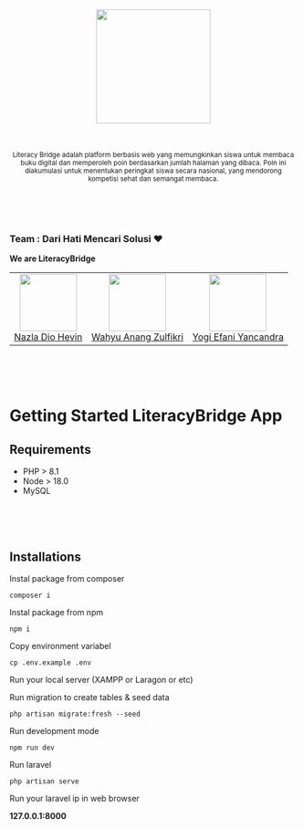 <div align="center">
  <center><img src="https://avatars.githubusercontent.com/u/178906346?s=200&v=4" width="200px" /></center>
</div>

<br/>
<br/>

<p align="center">
  <small>
    Literacy Bridge adalah platform berbasis web yang memungkinkan siswa untuk membaca buku digital dan memperoleh poin berdasarkan jumlah halaman yang dibaca. Poin ini diakumulasi untuk menentukan peringkat           siswa secara nasional, yang mendorong kompetisi sehat dan semangat membaca.    
  </small>
</p>

<br/>
<br/>
<br/>

### Team : **Dari Hati Mencari Solusi** ❤️

**We are LiteracyBridge**

<table>
  <tr>
     <td align="center"><a href="https://www.linkedin.com/in/nazlahevin/"><img src="https://avatars.githubusercontent.com/u/116096541?v=4" width="100px;" alt=""/><br/>Nazla Dio Hevin</td>
     <td align="center"><a href="https://www.linkedin.com/in/wahyu-anang-zulfikri-07002829a/"><img src="https://avatars.githubusercontent.com/u/125621342?v=4" width="100px;" alt=""/><br/>Wahyu Anang Zulfikri</td>
     <td align="center"><a href="https://www.linkedin.com/in/yogiefaniyancandra/"><img src="https://avatars.githubusercontent.com/u/106648832?v=4" width="100px;" alt=""/><br/>Yogi Efani Yancandra</td>
  </tr>
</table>

<br/>
<br/>
<br/>

# Getting Started LiteracyBridge App

## Requirements
- PHP > 8.1
- Node > 18.0
- MySQL
  
<br/>
<br/>
<br/>

## Installations
Instal package from composer
```
composer i
```
Instal package from npm
```
npm i
```
Copy environment variabel
```
cp .env.example .env
```
Run your local server (XAMPP or Laragon or etc)

Run migration to create tables & seed data
```
php artisan migrate:fresh --seed
```
Run development mode
```
npm run dev
```
Run laravel
```
php artisan serve
```
Run your laravel ip in web browser

**127.0.0.1:8000** 
